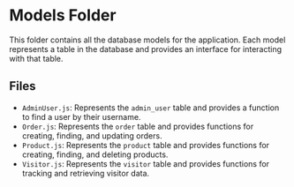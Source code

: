 # Models Folder

This folder contains all the database models for the application. Each model represents a table in the database and provides an interface for interacting with that table.

## Files

* `AdminUser.js`: Represents the `admin_user` table and provides a function to find a user by their username.
* `Order.js`: Represents the `order` table and provides functions for creating, finding, and updating orders.
* `Product.js`: Represents the `product` table and provides functions for creating, finding, and deleting products.
* `Visitor.js`: Represents the `visitor` table and provides functions for tracking and retrieving visitor data.
